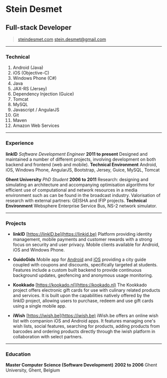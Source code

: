 # Stein Desmet
## Full-stack Developer

> [steindesmet.com](http://resume.steindesmet.com)
> [stein.desmet@gmail.com](mailto:stein.desmet@gmail.com)
<!-- > +32 496 11 79 01 -->

------

### Technical

1. Android (Java) 
1. iOS (Objective-C)
1. Windows Phone (C#)
1. Java
1. JAX-RS (Jersey)
1. Dependency Injection (Guice)
1. Tomcat
1. MySQL
3. Javascript / AngularJS
1. Git
1. Maven
1. Amazon Web Services

------

### Experience

**linkID** *Software Development Engineer* __2011 to present__
	Designed and maintained a number of different projects, involving development on both backend and frontend (web and mobile). 
	**Technical Environment** Android, iOS, Windows Phone, AngularJS, Bootstrap, Jersey, Guice, MySQL, Tomcat
    
<!--    Design and and maintain 
    Implement OAuth 2.0 protocol. 
    	
	iWish
	linkID
	OAuth
	GuidoGids
	Kookkado
	Side projects: wifi portal, customer rewards, ticket validation -->

	
**Ghent University** *PhD Student* __2006 to 2011__
	Research: designing and simulating an architecture and accompanying optimisation algorithms for efficient use of computational and network resources in a media environment such as can be found in the broadcast industry.
	Valorisation of research with external partners: GEISHA and IFIP projects.
	**Technical Environment** Websphere Enterprise Service Bus, NS-2 network simulator.

------

### Projects

* **linkID**
	[https://linkID.be](https://linkid.be)
	Platform providing identity management, mobile payments and customer rewards with a strong focus on security and user privacy. Mobile clients available for Android, iOS and Windows Phone.
	
* **GuidoGids**
	Mobile app for [Android](https://play.google.com/store/apps/details?id=net.link.guidogids) and [iOS](https://itunes.apple.com/nz/app/guido-city-guide/id910957078?mt=8) providing a city guide coupled with coupons and discounts, specifically targeted at students. Features include a custom built backend to provide continuous background updates, geofencing and anonymous usage monitoring.

* **Kookkado**
	[https://kookado.nl](https://kookado.nl)
	The Kookkado project offers electronic gift cards for use with culinary related products and services. It is built upon the capabilities natively offered by the linkID project, allowing users to purchase, redeem and use gift cards using a single mobile app.
	
* **iWish**
    [https://iwish.be](https://iwish.be)
    iWish.be offers an online wish list with companion iOS and Android apps. It features managing one's wish lists, social features, searching for products, adding products from barcodes and ordering products directly through the iwish platform in collaboration with select partners.

------

### Education

**Master Computer Science (Software Development)** __2002 to 2006__
	Ghent University, Ghent, Belgium

